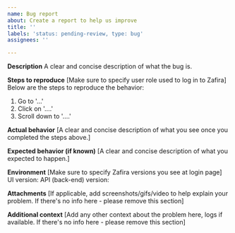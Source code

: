 ```yaml
---
name: Bug report
about: Create a report to help us improve
title: ''
labels: 'status: pending-review, type: bug'
assignees: ''

---
```


**Description**
A clear and concise description of what the bug is.

**Steps to reproduce**
[Make sure to specify user role used to log in to Zafira]
Below are the steps to reproduce the behavior:
1. Go to '...'
2. Click on '....'
3. Scroll down to '....'

**Actual behavior**
[A clear and concise description of what you see once you completed the steps above.]

**Expected behavior (if known)**
[A clear and concise description of what you expected to happen.]

**Environment**
[Make sure to specify Zafira versions you see at login page]
UI version:
API (back-end) version:

**Attachments**
[If applicable, add screenshots/gifs/video to help explain your problem. If there's no info here - please remove this section]

**Additional context**
[Add any other context about the problem here, logs if available. If there's no info here - please remove this section]
